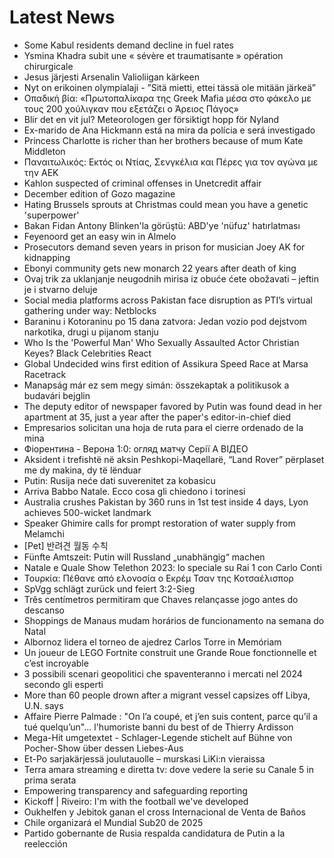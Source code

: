 # Latest News
-  Some Kabul residents demand decline in fuel rates
-  Ysmina Khadra subit une « sévère et traumatisante » opération chirurgicale
-  Jesus järjesti Arsenalin Valioliigan kärkeen
-  Nyt on erikoinen olympialaji - ”Sitä mietti, ettei tässä ole mitään järkeä”
-  Οπαδική βία: «Πρωτοπαλίκαρα της Greek Mafia μέσα στο φάκελο με τους 200 χούλιγκαν που εξετάζει ο Άρειος Πάγος»
-  Blir det en vit jul? Meteorologen ger försiktigt hopp för Nyland
-  Ex-marido de Ana Hickmann está na mira da polícia e será investigado
-  Princess Charlotte is richer than her brothers because of mum Kate Middleton
-  Παναιτωλικός: Εκτός οι Ντίας, Σενγκέλια και Πέρες για τον αγώνα με την ΑΕΚ
-  Kahlon suspected of criminal offenses in Unetcredit affair
-  December edition of Gozo magazine
-  Hating Brussels sprouts at Christmas could mean you have a genetic 'superpower'
-  Bakan Fidan Antony Blinken'la görüştü: ABD'ye 'nüfuz' hatırlatması
-  Feyenoord get an easy win in Almelo
-  Prosecutors demand seven years in prison for musician Joey AK for kidnapping
-  Ebonyi community gets new monarch 22 years after death of king
-  Ovaj trik za uklanjanje neugodnih mirisa iz obuće ćete obožavati – jeftin je i stvarno deluje
-  Social media platforms across Pakistan face disruption as PTI’s virtual gathering under way: Netblocks
-  Baraninu i Kotoraninu po 15 dana zatvora: Jedan vozio pod dejstvom narkotika, drugi u pijanom stanju
-  Who Is the 'Powerful Man' Who Sexually Assaulted Actor Christian Keyes? Black Celebrities React
-  Global Undecided wins first edition of Assikura Speed Race at Marsa Racetrack
-  Manapság már ez sem megy simán: összekaptak a politikusok a budavári bejglin
-  The deputy editor of newspaper favored by Putin was found dead in her apartment at 35, just a year after the paper's editor-in-chief died
-  Empresarios solicitan una hoja de ruta para el cierre ordenado de la mina
-  Фіорентина - Верона 1:0: огляд матчу Серії А ВІДЕО
-  Aksident i trefishtë në aksin Peshkopi-Maqellarë, “Land Rover” përplaset me dy makina, dy të lënduar
-  Putin: Rusija neće dati suverenitet za kobasicu
-  Arriva Babbo Natale. Ecco cosa gli chiedono i torinesi
-  Australia crushes Pakistan by 360 runs in 1st test inside 4 days, Lyon achieves 500-wicket landmark
-  Speaker Ghimire calls for prompt restoration of water supply from Melamchi
-  [Pet] 반려견 월동 수칙
-  Fünfte Amtszeit: Putin will Russland „unabhängig“ machen
-  Natale e Quale Show Telethon 2023: lo speciale su Rai 1 con Carlo Conti
-  Τουρκία: Πέθανε από ελονοσία ο Εκρέμ Τσαν της Κοτσαέλισπορ
-  SpVgg schlägt zurück und feiert 3:2-Sieg
-  Três centímetros permitiram que Chaves relançasse jogo antes do descanso
-  Shoppings de Manaus mudam horários de funcionamento na semana do Natal
-  Albornoz lidera el torneo de ajedrez Carlos Torre in Memóriam
-  Un joueur de LEGO Fortnite construit une Grande Roue fonctionnelle et c’est incroyable
-  3 possibili scenari geopolitici che spaventeranno i mercati nel 2024 secondo gli esperti
-  More than 60 people drown after a migrant vessel capsizes off Libya, U.N. says
-  Affaire Pierre Palmade : "On l’a coupé, et j’en suis content, parce qu’il a tué quelqu’un"... l'humoriste banni du best of de Thierry Ardisson
-  Mega-Hit umgetextet - Schlager-Legende stichelt auf Bühne von Pocher-Show über dessen Liebes-Aus
-  Et-Po sarjakärjessä joulutauolle – murskasi LiKi:n vieraissa
-  Terra amara streaming e diretta tv: dove vedere la serie su Canale 5 in prima serata
-  Empowering transparency and safeguarding reporting
-  Kickoff | Riveiro: I'm with the football we've developed
-  Oukhelfen y Jebitok ganan el cross Internacional de Venta de Baños
-  Chile organizará el Mundial Sub20 de 2025
-  Partido gobernante de Rusia respalda candidatura de Putin a la reelección
